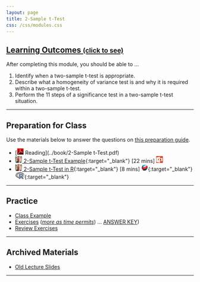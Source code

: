 ```yaml
---
layout: page
title: 2-Sample t-Test
css: /css/modules.css
---
```


<div class="panel-group-ILOs">
  <div class="panel panel-default">
    <div class="panel-heading">
      <h2 class="panel-title">
        <a data-toggle="collapse" href="#ILOs">Learning Outcomes <small>(click to see)</small></a>
      </h2>
    </div>
    <div id="ILOs" class="panel-collapse collapse">
      <div class="panel-body">

<p>After completing this module, you should be able to ...</p>

<ol>
  <li>Identify when a two-sample t-test is appropriate.</li>
  <li>Describe what a homogeneity of variance test is and why it is required within a two-sample t-test.</li>
  <li>Perform the 11 steps of a significance test in a two-sample t-test situation.</li>
</ol>
      </div>
    </div>
  </div>
</div>

----

## Preparation for Class

Use the materials below to answer the questions on [this preparation guide](2Samplet_Prep).

* [![PDF](../img/pdf.png) Reading](../book/2-Sample t-Test.pdf)
* [![Vimeo](../img/dhovid.png) 2-Sample t-Test Example](https://vimeo.com/user45324800/t2test-ex1){:target="_blank"} [22 mins] [![PowerPoint](../img/ppt.png)](PPT/2Samplet_PPT.pptx)
* [![Vimeo](../img/dhovid.png) 2-Sample t-Test in R](https://vimeo.com/user45324800/2samplettest){:target="_blank"} [8 mins] [![Web](../img/web.png)](HO/2Samplet_RHO.html){:target="_blank"}  [![R](../img/Rlogo.png)](HO/2Samplet_RHO.R){:target="_blank"}

----

## Practice

* [Class Example](CEx/2Samplet_CExmpl)
* [Exercises](CE/2Samplet_CE1) ([*more as time permits*](CE/2Samplet_CE2)) ... [ANSWER KEY](CE/2Samplet_CE_Keys))
* [Review Exercises](RE/2Samplet_RevEx)

----

## Archived Materials

* [Old Lecture Slides](PPT/2Samplet_PPT_old.pptx)

----
